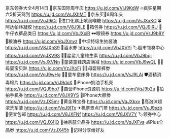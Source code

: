 京东领券大全4月14日
🎉京东国际周年庆
https://u.jd.com/ViJ9KdW
🔥疯狂星期六5折天驾到
https://u.jd.com/VsJXhMT
🎉京东买💊8周年庆
https://u.jd.com/VuJ9iCr
🍃进口化痰止咳润喉糖
https://u.jd.com/VsJXxKO
🍀阿达帕林凝胶
https://u.jd.com/V8J9ILE
🧳箱包券
https://u.jd.com/VQJ9iRU 
👖牛仔衣裤品类日
https://u.jd.com/VbJXxiR
🕶眼镜券
https://u.jd.com/VsJ9b8Y
🍚粮油券
https://u.jd.com/VqJXmvz
🧂中坝特级生抽酱油
https://u.jd.com/V8JXhS9
🥃酒水券
https://u.jd.com/VbJXVYj
🏷超市领劵中心
https://u.jd.com/VqJXV9S
👶🏻星鲨儿童维生素
https://u.jd.com/VbJ9bqi
https://u.jd.com/VsJXVNn
👟童装童鞋跨店满减
https://u.jd.com/VbJ9wQL
👶🏻母婴宝贝趴
https://u.jd.com/VzJXoFj
👶🏻母婴尿裤劵
https://u.jd.com/VqJ9wHg
👶🏻童车童床券
https://u.jd.com/VsJ9LAj
🛡酒精消毒棉片
https://u.jd.com/ViJ9doX
📱iPhone奶油手机壳
https://u.jd.com/VQJ9bo7
📱自营iPhone资源机
https://u.jd.com/VqJ9b2u
📱拍拍手机券
https://u.jd.com/V8JX9YS
🍎iPhone大额劵
https://u.jd.com/VzJX5mr 
💎黄金珠宝券
https://u.jd.com/VqJXkxv
🚗高泡沫超浓洗车液
https://u.jd.com/VqJ9ITx
✈机票景点门票
https://u.jd.com/VuJ9szb
🚚便宜包邮
https://u.jd.com/V8JXFNf
https://u.jd.com/V8JXV7Y
🏷领券中心
https://u.jd.com/VQJX4jQ
🎲抽京囍全品券
https://u.jd.com/VqJXFva
💰Plus全品劵
https://u.jd.com/VzJX45h
🤩记得分享给好友